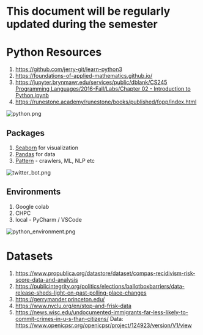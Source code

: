 # This document will be regularly updated during the semester 

# Python Resources

1.  https://github.com/jerry-git/learn-python3
2.  https://foundations-of-applied-mathematics.github.io/
3.  [https://jupyter.brynmawr.edu/services/public/dblank/CS245 Programming Languages/2016-Fall/Labs/Chapter 02 - Introduction to Python.ipynb](https://jupyter.brynmawr.edu/services/public/dblank/CS245%20Programming%20Languages/2016-Fall/Labs/Chapter%2002%20-%20Introduction%20to%20Python.ipynb)
4.  https://runestone.academy/runestone/books/published/fopp/index.html

![python.png](https://imgs.xkcd.com/comics/python.png)


## Packages

1.  [Seaborn](https://seaborn.pydata.org/) for visualization
2.  [Pandas](https://pandas.pydata.org/docs/index.html) for data
3.  [Pattern](https://github.com/clips/pattern) \- crawlers, ML, NLP etc

![twitter_bot.png](https://imgs.xkcd.com/comics/twitter_bot_2x.png)

## Environments

1.  Google colab
2.  CHPC
3.  local - PyCharm / VSCode

![python_environment.png](https://imgs.xkcd.com/comics/python_environment_2x.png)

# Datasets

1.  https://www.propublica.org/datastore/dataset/compas-recidivism-risk-score-data-and-analysis
2.  https://publicintegrity.org/politics/elections/ballotboxbarriers/data-release-sheds-light-on-past-polling-place-changes
3.  https://gerrymander.princeton.edu/
4.  https://www.nyclu.org/en/stop-and-frisk-data
5.  https://news.wisc.edu/undocumented-immigrants-far-less-likely-to-commit-crimes-in-u-s-than-citizens/ Data: https://www.openicpsr.org/openicpsr/project/124923/version/V1/view